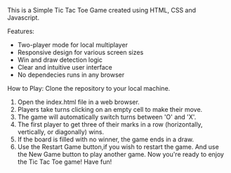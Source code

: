 This is a Simple Tic Tac Toe Game created using HTML, CSS and Javascript.

Features:
  - Two-player mode for local multiplayer
  - Responsive design for various screen sizes
  - Win and draw detection logic
  - Clear and intuitive user interface
  - No dependecies runs in any browser

How to Play:
  Clone the repository to your local machine.
  1. Open the index.html file in a web browser.
  2. Players take turns clicking on an empty cell to make their move.
  3. The game will automatically switch turns between 'O' and 'X'.
  4. The first player to get three of their marks in a row (horizontally, vertically, or diagonally) wins.
  5. If the board is filled with no winner, the game ends in a draw.
  6. Use the Restart Game button,if you wish to restart the game. And use the New Game button to play another game.
  Now you're ready to enjoy the Tic Tac Toe game! Have fun!
